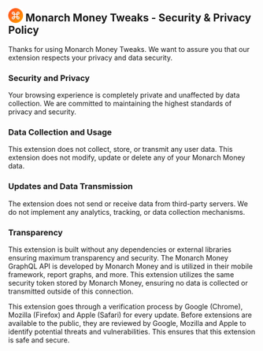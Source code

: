 ##  <img src="/images/mt_icon128.png" style="margin-bottom:-3px; width:30px; height:30px;"/> Monarch Money Tweaks - Security & Privacy Policy 

Thanks for using Monarch Money Tweaks. We want to assure you that our extension respects your privacy and data security.

### Security and Privacy

Your browsing experience is completely private and unaffected by data collection. We are committed to maintaining the highest standards of privacy and security.
    
### Data Collection and Usage

This extension does not collect, store, or transmit any user data. This extension does not modify, update or delete any of your Monarch Money data.

### Updates and Data Transmission

The extension does not send or receive data from third-party servers.  We do not implement any analytics, tracking, or data collection mechanisms.

### Transparency

This extension is built without any dependencies or external libraries ensuring maximum transparency and security.  The Monarch Money GraphQL API is developed by Monarch Money and is utilized in their mobile framework, report graphs, and more. This extension utilizes the same security token stored by Monarch Money, ensuring no data is collected or transmitted outside of this connection.  

This extension goes through a verification process by Google (Chrome), Mozilla (Firefox) and Apple (Safari) for every update. 
Before extensions are available to the public, they are reviewed by Google, Mozilla and Apple to identify potential threats and vulnerabilities. This ensures that this extension is safe and secure.  



